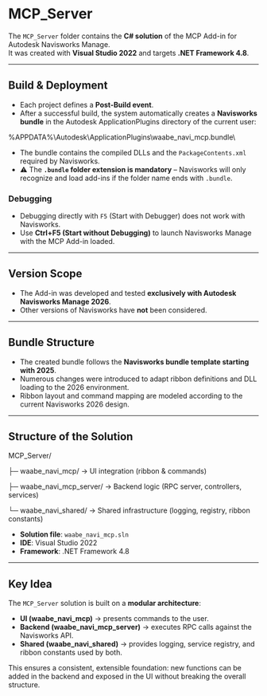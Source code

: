 ﻿# MCP_Server

The `MCP_Server` folder contains the **C# solution** of the MCP Add-in for Autodesk Navisworks Manage.  
It was created with **Visual Studio 2022** and targets **.NET Framework 4.8**.

---

## Build & Deployment

- Each project defines a **Post-Build event**.  
- After a successful build, the system automatically creates a **Navisworks bundle** in the Autodesk ApplicationPlugins directory of the current user:  


%APPDATA%\Autodesk\ApplicationPlugins\waabe_navi_mcp.bundle\

- The bundle contains the compiled DLLs and the `PackageContents.xml` required by Navisworks.  
- ⚠️ The **`.bundle` folder extension is mandatory** – Navisworks will only recognize and load add-ins if the folder name ends with `.bundle`.


### Debugging
- Debugging directly with `F5` (Start with Debugger) does not work with Navisworks.  
- Use **Ctrl+F5 (Start without Debugging)** to launch Navisworks Manage with the MCP Add-in loaded.

---

## Version Scope
- The Add-in was developed and tested **exclusively with Autodesk Navisworks Manage 2026**.  
- Other versions of Navisworks have **not** been considered.  

---

## Bundle Structure
- The created bundle follows the **Navisworks bundle template starting with 2025**.  
- Numerous changes were introduced to adapt ribbon definitions and DLL loading to the 2026 environment.  
- Ribbon layout and command mapping are modeled according to the current Navisworks 2026 design.

---

## Structure of the Solution

MCP_Server/

├─ waabe_navi_mcp/ → UI integration (ribbon & commands)

├─ waabe_navi_mcp_server/ → Backend logic (RPC server, controllers, services)


└─ waabe_navi_shared/ → Shared infrastructure (logging, registry, ribbon constants)

- **Solution file**: `waabe_navi_mcp.sln`  
- **IDE**: Visual Studio 2022  
- **Framework**: .NET Framework 4.8  

---

## Key Idea
The `MCP_Server` solution is built on a **modular architecture**:

- **UI (waabe_navi_mcp)** → presents commands to the user.  
- **Backend (waabe_navi_mcp_server)** → executes RPC calls against the Navisworks API.  
- **Shared (waabe_navi_shared)** → provides logging, service registry, and ribbon constants used by both.  

This ensures a consistent, extensible foundation: new functions can be added in the backend and exposed in the UI without breaking the overall structure.
